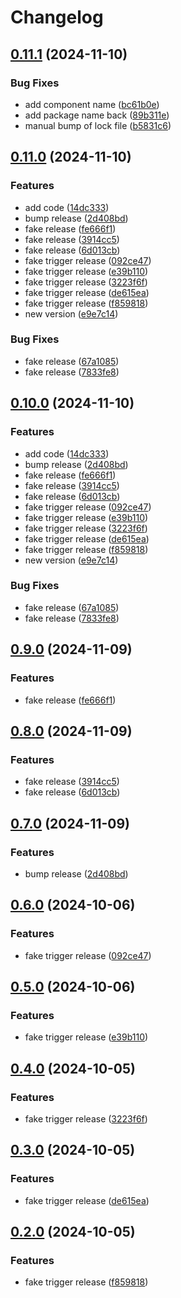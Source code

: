 # Changelog

## [0.11.1](https://github.com/tareks/sample_gem/compare/v0.11.0...v0.11.1) (2024-11-10)


### Bug Fixes

* add component name ([bc61b0e](https://github.com/tareks/sample_gem/commit/bc61b0ed0c995b22a6eb8665f505f2421fd46aaf))
* add package name back ([89b311e](https://github.com/tareks/sample_gem/commit/89b311ee9127cdd0d0a5e8ce3c74a66a5d7f3b70))
* manual bump of lock file ([b5831c6](https://github.com/tareks/sample_gem/commit/b5831c680c9f16c35f81f2ce1d8be2cb92b45285))

## [0.11.0](https://github.com/tareks/sample_gem/compare/v0.10.0...v0.11.0) (2024-11-10)


### Features

* add code ([14dc333](https://github.com/tareks/sample_gem/commit/14dc3335ca34d1538e28e26189d0b053b173e5f5))
* bump release ([2d408bd](https://github.com/tareks/sample_gem/commit/2d408bd45b1085e5727b32af4774988f1aa9a05b))
* fake release ([fe666f1](https://github.com/tareks/sample_gem/commit/fe666f150baab666f0745212cf47f4ab353c2671))
* fake release ([3914cc5](https://github.com/tareks/sample_gem/commit/3914cc5781597e59d099d79c792c769cf7f760d2))
* fake release ([6d013cb](https://github.com/tareks/sample_gem/commit/6d013cbfdfb7c1be50ff64e204b8640fcea23db0))
* fake trigger release ([092ce47](https://github.com/tareks/sample_gem/commit/092ce472a28b2983ff26a73a416bf924ce802d37))
* fake trigger release ([e39b110](https://github.com/tareks/sample_gem/commit/e39b110840b46c1af579de9d03bf31fd94f11edb))
* fake trigger release ([3223f6f](https://github.com/tareks/sample_gem/commit/3223f6fb1d1fb19e22b3d14a6762627e044c0104))
* fake trigger release ([de615ea](https://github.com/tareks/sample_gem/commit/de615eaeda8a0bd2dd2e469f845ed6f4514a85ec))
* fake trigger release ([f859818](https://github.com/tareks/sample_gem/commit/f859818083134c21944b6e6514750cb51b227573))
* new version ([e9e7c14](https://github.com/tareks/sample_gem/commit/e9e7c143935412faaac854a5bb6c45ecd6f16a78))


### Bug Fixes

* fake release ([67a1085](https://github.com/tareks/sample_gem/commit/67a1085411289759c397fc20cdbc6da69bc0a622))
* fake release ([7833fe8](https://github.com/tareks/sample_gem/commit/7833fe8ad4340b74fd926ebf5a32e6663bd4c2c1))

## [0.10.0](https://github.com/tareks/sample_gem/compare/sample_gem-v0.9.0...sample_gem/v0.10.0) (2024-11-10)


### Features

* add code ([14dc333](https://github.com/tareks/sample_gem/commit/14dc3335ca34d1538e28e26189d0b053b173e5f5))
* bump release ([2d408bd](https://github.com/tareks/sample_gem/commit/2d408bd45b1085e5727b32af4774988f1aa9a05b))
* fake release ([fe666f1](https://github.com/tareks/sample_gem/commit/fe666f150baab666f0745212cf47f4ab353c2671))
* fake release ([3914cc5](https://github.com/tareks/sample_gem/commit/3914cc5781597e59d099d79c792c769cf7f760d2))
* fake release ([6d013cb](https://github.com/tareks/sample_gem/commit/6d013cbfdfb7c1be50ff64e204b8640fcea23db0))
* fake trigger release ([092ce47](https://github.com/tareks/sample_gem/commit/092ce472a28b2983ff26a73a416bf924ce802d37))
* fake trigger release ([e39b110](https://github.com/tareks/sample_gem/commit/e39b110840b46c1af579de9d03bf31fd94f11edb))
* fake trigger release ([3223f6f](https://github.com/tareks/sample_gem/commit/3223f6fb1d1fb19e22b3d14a6762627e044c0104))
* fake trigger release ([de615ea](https://github.com/tareks/sample_gem/commit/de615eaeda8a0bd2dd2e469f845ed6f4514a85ec))
* fake trigger release ([f859818](https://github.com/tareks/sample_gem/commit/f859818083134c21944b6e6514750cb51b227573))
* new version ([e9e7c14](https://github.com/tareks/sample_gem/commit/e9e7c143935412faaac854a5bb6c45ecd6f16a78))


### Bug Fixes

* fake release ([67a1085](https://github.com/tareks/sample_gem/commit/67a1085411289759c397fc20cdbc6da69bc0a622))
* fake release ([7833fe8](https://github.com/tareks/sample_gem/commit/7833fe8ad4340b74fd926ebf5a32e6663bd4c2c1))

## [0.9.0](https://github.com/tareks/sample_gem/compare/v0.8.0...v0.9.0) (2024-11-09)


### Features

* fake release ([fe666f1](https://github.com/tareks/sample_gem/commit/fe666f150baab666f0745212cf47f4ab353c2671))

## [0.8.0](https://github.com/tareks/sample_gem/compare/v0.7.0...v0.8.0) (2024-11-09)


### Features

* fake release ([3914cc5](https://github.com/tareks/sample_gem/commit/3914cc5781597e59d099d79c792c769cf7f760d2))
* fake release ([6d013cb](https://github.com/tareks/sample_gem/commit/6d013cbfdfb7c1be50ff64e204b8640fcea23db0))

## [0.7.0](https://github.com/tareks/sample_gem/compare/v0.6.0...v0.7.0) (2024-11-09)


### Features

* bump release ([2d408bd](https://github.com/tareks/sample_gem/commit/2d408bd45b1085e5727b32af4774988f1aa9a05b))

## [0.6.0](https://github.com/tareks/sample_gem/compare/v0.5.0...v0.6.0) (2024-10-06)


### Features

* fake trigger release ([092ce47](https://github.com/tareks/sample_gem/commit/092ce472a28b2983ff26a73a416bf924ce802d37))

## [0.5.0](https://github.com/tareks/sample_gem/compare/v0.4.0...v0.5.0) (2024-10-06)


### Features

* fake trigger release ([e39b110](https://github.com/tareks/sample_gem/commit/e39b110840b46c1af579de9d03bf31fd94f11edb))

## [0.4.0](https://github.com/tareks/sample_gem/compare/v0.3.0...v0.4.0) (2024-10-05)


### Features

* fake trigger release ([3223f6f](https://github.com/tareks/sample_gem/commit/3223f6fb1d1fb19e22b3d14a6762627e044c0104))

## [0.3.0](https://github.com/tareks/sample_gem/compare/v0.2.0...v0.3.0) (2024-10-05)


### Features

* fake trigger release ([de615ea](https://github.com/tareks/sample_gem/commit/de615eaeda8a0bd2dd2e469f845ed6f4514a85ec))

## [0.2.0](https://github.com/tareks/sample_gem/compare/0.1.4...v0.2.0) (2024-10-05)


### Features

* fake trigger release ([f859818](https://github.com/tareks/sample_gem/commit/f859818083134c21944b6e6514750cb51b227573))
